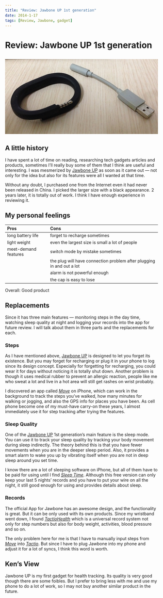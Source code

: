 ```yaml
---
title: "Review: Jawbone UP 1st generation"
date: 2014-1-17
tags: [Review, Jawbone, gadget]
---
```

# Review: Jawbone UP 1st generation

## ![cover](https://raw.githubusercontent.com/KenMercusLai/kenmercuslai.github.io/pics/uPic/cover.jpeg)

## A little history

I have spent a lot of time on reading, researching tech gadgets articles and products, sometimes I’ll really buy some of them that I think are useful and interesting. I was mesmerized by [Jawbone UP](https://jawbone.com/up) as soon as it came out — not only for the idea but also for its features were all I wanted at that time.

Without any doubt, I purchased one from the Internet even it had never been released in China. I picked the larger size with a black appearance. 2 years later, it is totally out of work. I think I have enough experience in reviewing it.


## My personal feelings

<table><thead><tr><th align="left">Pros</th><th align="left">Cons</th></tr></thead><tbody><tr><td align="left">long battery life</td><td align="left">forget to recharge sometimes</td></tr><tr><td align="left">light weight</td><td align="left">even the largest size is small a lot of people</td></tr><tr><td align="left">meet-demand features</td><td align="left">switch mode by mistake sometimes</td></tr><tr><td align="left"></td><td align="left">the plug will have connection problem after plugging in and out a lot</td></tr><tr><td align="left"></td><td align="left">alarm is not powerful enough</td></tr><tr><td align="left"></td><td align="left">the cap is easy to lose</td></tr></tbody></table>Overall: Good product


## Replacements

Since it has three main features — monitoring steps in the day time, watching sleep quality at night and logging your records into the app for future review. I will talk about them in three parts and the replacements for each.

### Steps

As I have mentioned above, [Jawbone UP](https://jawbone.com/up) is designed to let you forget its existence. But you may forget for recharging or plug it in your phone to log since its design concept. Especially for forgetting for recharging, you could wear it for days without noticing it is totally shut down. Another problem is though it uses medical rubber to prevent an allergic reaction, people like me who sweat a lot and live in a hot area will still get rashes on wrist probably.

I discovered an app called *[Move](http://www.moves-app.com/)* on iPhone, which can work in the background to track the steps you’ve walked, how many minutes for walking or jogging, and also the GPS info for places you have been. As cell phone become one of my must-have carry-on these years, I almost immediately use it for step tracking after trying the features.

### Sleep Quality

One of the [Jawbone UP](https://jawbone.com/up) 1st generation’s main feature is the sleep mode. You can use it to track your sleep quality by tracking your body movement during sleep indirectly. The theory behind this is that you have fewer movements when you are in the deeper sleep period. Also, it provides a smart alarm to wake you up by vibrating itself when you are not in deep sleep around you set time.

I know there are a lot of sleeping software on iPhone, but all of them have to be paid for using until I find *[Sleep Time](https://itunes.apple.com/us/app/sleep-time-alarm-clock-sleep/id555564825?mt=8)*. Although this free version can only keep your last 5 nights’ records and you have to put your wire on all the night, it still good enough for using and provides details about sleep.

### Records

The official App for Jawbone has an awesome design, and the functionality is great. But it can be only used with its own products. Since my wristband went down, I found *[TactioHealth](http://www.tactiosoft.com/tactiohealth/)* which is a universal record system not only for step numbers but also for body weight, activities, blood pressure and so on.

The only problem here for me is that I have to manually input steps from *[Move](http://www.moves-app.com/)* into *[Tactio](http://www.tactiosoft.com/tactiohealth/)*. But since I have to plug Jawbone into my phone and adjust it for a lot of syncs, I think this word is worth.


## Ken’s View

Jawbone UP is my first gadget for health tracking. Its quality is very good though there are some foibles. But I prefer to bring less with me and use my phone to do a lot of work, so I may not buy another similar product in the future.
